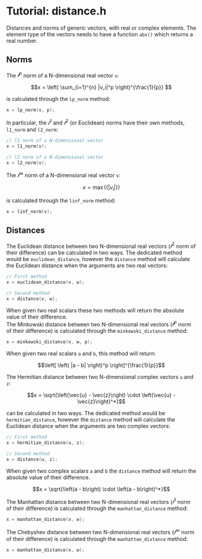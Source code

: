 # Tutorial: distance.h

Distances and norms of generic vectors, with real or complex elements. The element type of the vectors needs to have a function `abs()` which returns a real number.

## Norms

The $\mathcal{l}^p$ norm of a N-dimensional real vector `v`: 

```math
x = \left( \sum_{i=1}^{n} |v_i|^p \right)^{\frac{1}{p}} 
```

is calculated through the `lp_norm` method:

```cpp
x = lp_norm(v, p);
```

In particular, the $\mathcal{l}^1$ and $\mathcal{l}^2$ (or Euclidean) norms have their own methods, `l1_norm` and `l2_norm`:

```cpp
// l1 norm of a N-dimensional vector
x = l1_norm(v);

// l2 norm of a N-dimensional vector
x = l2_norm(v);
```

The $\mathcal{l}^{\infty}$ norm of a N-dimensional real vector `v`: 

```math
x = \max\left( \left\{ |v_i| \right\} \right)
```

is calculated through the `linf_norm` method:

```cpp
x = linf_norm(v);
```

## Distances

The Euclidean distance between two N-dimensional real vectors ($\mathcal{l}^2$ norm of their difference) can be calculated in two ways. The dedicated method would be `euclidean_distance`, however the `distance` method will calculate the Euclidean distance when the arguments are two real vectors:

```cpp
// First method
x = euclidean_distance(v, w);

// Second method
x = distance(v, w); 
```

When given two real scalars these two methods will return the absolute value of their difference.  
The Minkowski distance between two N-dimensional real vectors ($\mathcal{l}^p$ norm of their difference) is calculated through the `minkowski_distance` method:

```cpp
x = minkowski_distance(v, w, p);
```

When given two real scalars `a` and `b`, this method will return: 

```math
\left[ \left( |a - b| \right)^p \right]^{\frac{1}{p}}
```

The Hermitian distance between two N-dimensional complex vectors `u` and `z`:

```math
x = \sqrt{\left(\vec{u} - \vec{z}\right) \cdot \left(\vec{u} - \vec{z}\right)^*}
```

can be calculated in two ways. The dedicated method would be `hermitian_distance`, however the `distance` method will calculate the Euclidean distance when the arguments are two complex vectors:

```cpp
// First method
x = hermitian_distance(u, z);

// Second method
x = distance(u, z); 
```
When given two complex scalars `a` and `b` the `distance` method will return the absolute value of their difference.  

```math
x = \sqrt{\left(a - b\right) \cdot \left(a - b\right)^*}
```

The Manhattan distance between two N-dimensional real vectors ($\mathcal{l}^1$ norm of their difference) is calculated through the `manhattan_distance` method:

```cpp
x = manhattan_distance(v, w);
```

The Chebyshev distance between two N-dimensional real vectors ($\mathcal{l}^{\infty}$ norm of their difference) is calculated through the `manhattan_distance` method:

```cpp
x = manhattan_distance(v, w);
```



